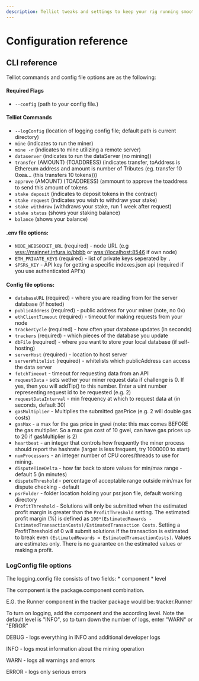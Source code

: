 ```yaml
---
description: Telliot tweaks and settings to keep your rig running smoothly.
---
```


# Configuration reference

## CLI reference

Telliot commands and config file options are as the following:

#### Required Flags <a id="docs-internal-guid-d1a57725-7fff-a753-9236-759dd3f42eed"></a>

* `--config` \(path to your config file.\)

#### Telliot Commands

* `--logConfig` \(location of logging config file; default path is current directory\)
* `mine` \(indicates to run the miner\)
* `mine -r` \(indicates to mine utilizing a remote server\)
* `dataserver` \(indicates to run the dataServer \(no mining\)\)
* `transfer` \(AMOUNT\) \(TOADDRESS\) \(indicates transfer, toAddress is Ethereum address and amount is number of Tributes \(eg. transfer 10 0xea... \(this transfers 10 tokens\)\)\)
* `approve` \(AMOUNT\) \(TOADDRESS\) \(ammount to approve the toaddress to send this amount of tokens
* `stake deposit` \(indicates to deposit tokens in the contract\)
* `stake request` \(indicates you wish to withdraw your stake\)
* `stake withdraw` \(withdraws your stake, run 1 week after request\)
* `stake status` \(shows your staking balance\)
* `balance` \(shows your balance\)

#### .env file options:

* `NODE_WEBSOCKET_URL` \(required\) - node URL \(e.g [wss://mainnet.infura.io/bbbb](wss://mainnet.infura.io/bbbb) or [wss://localhost:8546](ws://localhost:8546) if own node\)
* `ETH_PRIVATE_KEYS` \(required\) - list of private keys seperated by `,`
* `$PSR$_KEY` - API key for getting a specific indexes.json api \(required if you use authenticated API's\)

#### Config file options:

* `databaseURL` \(required\) - where you are reading from for the server database \(if hosted\)
* `publicAddress` \(required\) - public address for your miner \(note, no 0x\)
* `ethClientTimeout` \(required\) - timeout for making requests from your node
* `trackerCycle` \(required\) - how often your database updates \(in seconds\)
* `trackers` \(required\) - which pieces of the database you update
* `dbFile` \(required\) - where you want to store your local database \(if self-hosting\)
* `serverHost` \(required\) - location to host server
* `serverWhitelist` \(required\) - whitelists which publicAddress can access the data server
* `fetchTimeout` - timeout for requesting data from an API
* `requestData` - sets wether your miner request data if challenge is 0.  If yes, then you will addTip\(\) to this number.  Enter a uint number representing request id to be requested \(e.g. 2\)
* `requestDataInterval` - min frequency at which to request data at \(in seconds, default 30\)
* `gasMultiplier` - Multiplies the submitted gasPrice \(e.g. 2 will double gas costs\)
* `gasMax` - a max for the gas price in gwei \(note: this max comes BEFORE the gas multiplier.  So a max gas cost of 10 gwei, can have gas prices up to 20 if gasMultiplier is 2\)
* `heartbeat` - an integer that controls how frequently the miner process should report the hashrate \(larger is less frequent, try 1000000 to start\)
* `numProcessors` - an integer number of CPU cores/threads to use for mining.
* `disputeTimeDelta` - how far back to store values for min/max range - default 5 \(in minutes\)
* `disputeThreshold` - percentage of acceptable range outside min/max for dispute checking - default
* `psrFolder` - folder location holding your psr.json file, default working directory
* `ProfitThreshold` - Solutions will only be submitted when the estimated profit margin is greater than the `ProfitThreshold` setting.  The estimated profit margin (%) is defined as `100*(EstimatedRewards - EstimatedTransactionCosts)/EstimatedTransaction Costs`.  Setting a ProfitThreshold of 0 will submit solutions if the transaction is estimated to break even `(EstimatedRewards = EstimatedTransactionCosts)`.   Values are estimates only.  There is no guarantee on the estimated values or making a profit.

### LogConfig file options

The logging.config file consists of two fields: \* component \* level

The component is the package.component combination.

E.G. the Runner component in the tracker package would be: tracker.Runner

To turn on logging, add the component and the according level. Note the default level is "INFO", so to turn down the number of logs, enter "WARN" or "ERROR"

DEBUG - logs everything in INFO and additional developer logs

INFO - logs most information about the mining operation

WARN - logs all warnings and errors

ERROR - logs only serious errors
